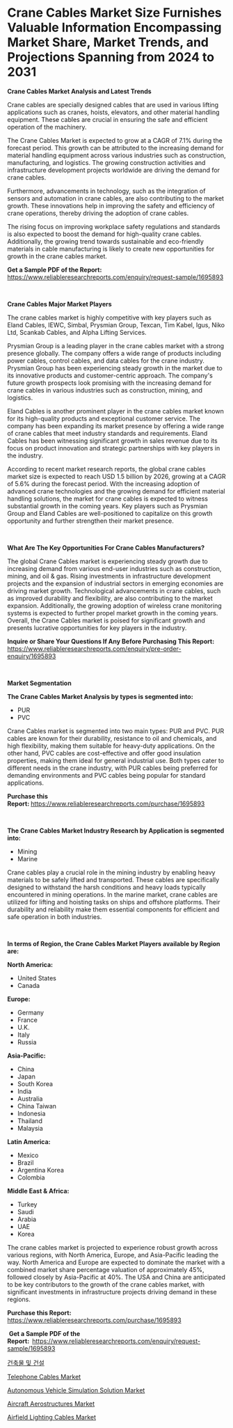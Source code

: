 <p><h1>Crane Cables Market Size Furnishes Valuable Information Encompassing Market Share, Market Trends, and Projections Spanning from 2024 to 2031</h1></p><p><strong>Crane Cables Market Analysis and Latest Trends</strong></p>
<p><p>Crane cables are specially designed cables that are used in various lifting applications such as cranes, hoists, elevators, and other material handling equipment. These cables are crucial in ensuring the safe and efficient operation of the machinery.</p><p>The Crane Cables Market is expected to grow at a CAGR of 7.1% during the forecast period. This growth can be attributed to the increasing demand for material handling equipment across various industries such as construction, manufacturing, and logistics. The growing construction activities and infrastructure development projects worldwide are driving the demand for crane cables.</p><p>Furthermore, advancements in technology, such as the integration of sensors and automation in crane cables, are also contributing to the market growth. These innovations help in improving the safety and efficiency of crane operations, thereby driving the adoption of crane cables.</p><p>The rising focus on improving workplace safety regulations and standards is also expected to boost the demand for high-quality crane cables. Additionally, the growing trend towards sustainable and eco-friendly materials in cable manufacturing is likely to create new opportunities for growth in the crane cables market.</p></p>
<p><strong>Get a Sample PDF of the Report:&nbsp;</strong> <a href="https://www.reliableresearchreports.com/enquiry/request-sample/1695893">https://www.reliableresearchreports.com/enquiry/request-sample/1695893</a></p>
<p>&nbsp;</p>
<p><strong>Crane Cables Major Market Players</strong></p>
<p><p>The crane cables market is highly competitive with key players such as Eland Cables, IEWC, Simbal, Prysmian Group, Texcan, Tim Kabel, Igus, Niko Ltd, Scankab Cables, and Alpha Lifting Services. </p><p>Prysmian Group is a leading player in the crane cables market with a strong presence globally. The company offers a wide range of products including power cables, control cables, and data cables for the crane industry. Prysmian Group has been experiencing steady growth in the market due to its innovative products and customer-centric approach. The company's future growth prospects look promising with the increasing demand for crane cables in various industries such as construction, mining, and logistics.</p><p>Eland Cables is another prominent player in the crane cables market known for its high-quality products and exceptional customer service. The company has been expanding its market presence by offering a wide range of crane cables that meet industry standards and requirements. Eland Cables has been witnessing significant growth in sales revenue due to its focus on product innovation and strategic partnerships with key players in the industry.</p><p>According to recent market research reports, the global crane cables market size is expected to reach USD 1.5 billion by 2026, growing at a CAGR of 5.6% during the forecast period. With the increasing adoption of advanced crane technologies and the growing demand for efficient material handling solutions, the market for crane cables is expected to witness substantial growth in the coming years. Key players such as Prysmian Group and Eland Cables are well-positioned to capitalize on this growth opportunity and further strengthen their market presence.</p></p>
<p>&nbsp;</p>
<p><strong>What Are The Key Opportunities For Crane Cables Manufacturers?</strong></p>
<p><p>The global Crane Cables market is experiencing steady growth due to increasing demand from various end-user industries such as construction, mining, and oil & gas. Rising investments in infrastructure development projects and the expansion of industrial sectors in emerging economies are driving market growth. Technological advancements in crane cables, such as improved durability and flexibility, are also contributing to the market expansion. Additionally, the growing adoption of wireless crane monitoring systems is expected to further propel market growth in the coming years. Overall, the Crane Cables market is poised for significant growth and presents lucrative opportunities for key players in the industry.</p></p>
<p><strong>Inquire or Share Your Questions If Any Before Purchasing This Report:</strong> <a href="https://www.reliableresearchreports.com/enquiry/pre-order-enquiry/1695893">https://www.reliableresearchreports.com/enquiry/pre-order-enquiry/1695893</a></p>
<p>&nbsp;</p>
<p><strong>Market Segmentation</strong></p>
<p><strong>The Crane Cables Market Analysis by types is segmented into:</strong></p>
<p><ul><li>PUR</li><li>PVC</li></ul></p>
<p><p>Crane Cables market is segmented into two main types: PUR and PVC. PUR cables are known for their durability, resistance to oil and chemicals, and high flexibility, making them suitable for heavy-duty applications. On the other hand, PVC cables are cost-effective and offer good insulation properties, making them ideal for general industrial use. Both types cater to different needs in the crane industry, with PUR cables being preferred for demanding environments and PVC cables being popular for standard applications.</p></p>
<p><strong>Purchase this Report:&nbsp;</strong><a href="https://www.reliableresearchreports.com/purchase/1695893">https://www.reliableresearchreports.com/purchase/1695893</a></p>
<p>&nbsp;</p>
<p><strong>The Crane Cables Market Industry Research by Application is segmented into:</strong></p>
<p><ul><li>Mining</li><li>Marine</li></ul></p>
<p><p>Crane cables play a crucial role in the mining industry by enabling heavy materials to be safely lifted and transported. These cables are specifically designed to withstand the harsh conditions and heavy loads typically encountered in mining operations. In the marine market, crane cables are utilized for lifting and hoisting tasks on ships and offshore platforms. Their durability and reliability make them essential components for efficient and safe operation in both industries.</p></p>
<p>&nbsp;</p>
<p><strong>In terms of Region, the Crane Cables Market Players available by Region are:</strong></p>
<p>
    <p> <strong> North America: </strong>
        <ul>
            <li>United States</li>
            <li>Canada</li>
        </ul>
        </p> 
    <p> <strong> Europe: </strong>
        <ul>
            <li>Germany</li>
            <li>France</li>
            <li>U.K.</li>
            <li>Italy</li>
            <li>Russia</li>
        </ul>
        </p> 
    <p> <strong> Asia-Pacific: </strong>
        <ul>
            <li>China</li>
            <li>Japan</li>
            <li>South Korea</li>
            <li>India</li>
            <li>Australia</li>
            <li>China Taiwan</li>
            <li>Indonesia</li>
            <li>Thailand</li>
            <li>Malaysia</li>
        </ul>
        </p> 
    <p> <strong> Latin America: </strong>
        <ul>
            <li>Mexico</li>
            <li>Brazil</li>
            <li>Argentina Korea</li>
            <li>Colombia</li>
        </ul>
        </p> 
    <p> <strong> Middle East & Africa: </strong>
        <ul>
            <li>Turkey</li>
            <li>Saudi</li>
            <li>Arabia</li>
            <li>UAE</li>
            <li>Korea</li>
        </ul>
    </p>
    </p>
<p><p>The crane cables market is projected to experience robust growth across various regions, with North America, Europe, and Asia-Pacific leading the way. North America and Europe are expected to dominate the market with a combined market share percentage valuation of approximately 45%, followed closely by Asia-Pacific at 40%. The USA and China are anticipated to be key contributors to the growth of the crane cables market, with significant investments in infrastructure projects driving demand in these regions.</p></p>
<p><strong>Purchase this Report: </strong><a href="https://www.reliableresearchreports.com/purchase/1695893">https://www.reliableresearchreports.com/purchase/1695893</a></p>
<p>&nbsp;<strong>Get a Sample PDF of the Report:&nbsp;&nbsp;</strong><a href="https://www.reliableresearchreports.com/enquiry/request-sample/1695893">https://www.reliableresearchreports.com/enquiry/request-sample/1695893</a></p>
<p><strong></strong></p>
<p><p><a href="https://github.com/iansanftyord09878/Market-Research-Report-List-1/blob/main/231711614916.md">건축물 및 건설</a></p><p><a href="https://github.com/jsmusil/Market-Research-Report-List-2/blob/main/telephone-cables-market.md">Telephone Cables Market</a></p><p><a href="https://issuu.com/reportprime-2/docs/autonomous-vehicle-simulation-solution-market-size">Autonomous Vehicle Simulation Solution Market</a></p><p><a href="https://issuu.com/reportprime-2/docs/aircraft-aerostructures-market-size-2030.pptx">Aircraft Aerostructures Market</a></p><p><a href="https://github.com/yemakinde/Market-Research-Report-List-2/blob/main/airfield-lighting-cables-market.md">Airfield Lighting Cables Market</a></p></p>